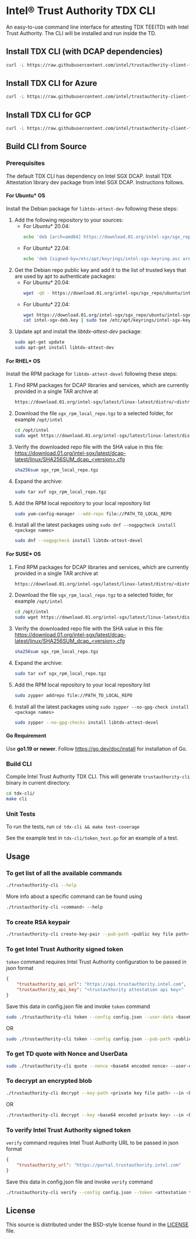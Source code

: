 # Intel® Trust Authority TDX CLI
An easy-to-use command line interface for attesting TDX TEE(TD) with Intel Trust Authority. The CLI will be installed and run inside the TD.

## Install TDX CLI (with DCAP dependencies)
   ```sh
   curl -L https://raw.githubusercontent.com/intel/trustauthority-client-for-go/main/release/install-tdx-cli-dcap.sh | sudo bash -
   ```

## Install TDX CLI for Azure
   ```sh
   curl -L https://raw.githubusercontent.com/intel/trustauthority-client-for-go/main/release/install-tdx-cli-azure.sh | sudo bash -
   ```

## Install TDX CLI for GCP
   ```sh
   curl -L https://raw.githubusercontent.com/intel/trustauthority-client-for-go/main/release/install-tdx-cli-gcp.sh | sudo bash -
   ```
## Build CLI from Source

### Prerequisites

The default TDX CLI has dependency on Intel SGX DCAP. Install TDX Attestation library dev package from Intel SGX DCAP. Instructions follows.

#### For Ubuntu* OS
Install the Debian package for `libtdx-attest-dev` following these steps:

1. Add the following repository to your sources:
    * For Ubuntu* 20.04:
        ```sh
        echo 'deb [arch=amd64] https://download.01.org/intel-sgx/sgx_repo/ubuntu focal main' | sudo tee /etc/apt/sources.list.d/intel-sgx.list
        ```
    * For Ubuntu* 22.04:
        ```sh
        echo 'deb [signed-by=/etc/apt/keyrings/intel-sgx-keyring.asc arch=amd64] https://download.01.org/intel-sgx/sgx_repo/ubuntu jammy main' | sudo tee /etc/apt/sources.list.d/intel-sgx.list
        ```
2. Get the Debian repo public key and add it to the list of trusted keys that are used by apt to authenticate packages:
    * For Ubuntu* 20.04:
        ```sh
        wget -qO - https://download.01.org/intel-sgx/sgx_repo/ubuntu/intel-sgx-deb.key | sudo apt-key add
        ```
    * For Ubuntu* 22.04:
        ```sh
        wget https://download.01.org/intel-sgx/sgx_repo/ubuntu/intel-sgx-deb.key
        cat intel-sgx-deb.key | sudo tee /etc/apt/keyrings/intel-sgx-keyring.asc > /dev/null
        ```
3. Update apt and install the *libtdx-attest-dev* package:
    ```sh
    sudo apt-get update
    sudo apt-get install libtdx-attest-dev
    ```

#### For RHEL* OS
Install the RPM package for `libtdx-attest-devel` following these steps:

1. Find RPM packages for DCAP libraries and services, which are currently provided in a single TAR archive at
    ```sh
    https://download.01.org/intel-sgx/latest/linux-latest/distro/<distro>/
    ```
2. Download the file `sgx_rpm_local_repo.tgz` to a selected folder, for example `/opt/intel`
    ```sh
    cd /opt/intel
    sudo wget https://download.01.org/intel-sgx/latest/linux-latest/distro/<distro>/sgx_rpm_local_repo.tgz
    ```
3. Verify the downloaded repo file with the SHA value in this file:
    https://download.01.org/intel-sgx/latest/dcap-latest/linux/SHA256SUM_dcap_<version>.cfg
    ```sh
    sha256sum sgx_rpm_local_repo.tgz
    ```
4. Expand the archive:
    ```sh
    sudo tar xvf sgx_rpm_local_repo.tgz
    ```
5. Add the RPM local repository to your local repository list
    ```sh
    sudo yum-config-manager --add-repo file://PATH_TO_LOCAL_REPO
    ```
6. Install all the latest packages using `sudo dnf --nogpgcheck install <package names>`
    ```sh
    sudo dnf --nogpgcheck install libtdx-attest-devel
    ```

#### For SUSE* OS
1. Find RPM packages for DCAP libraries and services, which are currently provided in a single TAR archive at
    ```sh
    https://download.01.org/intel-sgx/latest/linux-latest/distro/<distro>/
    ```
2. Download the file `sgx_rpm_local_repo.tgz` to a selected folder, for example `/opt/intel`
    ```sh
    cd /opt/intel
    sudo wget https://download.01.org/intel-sgx/latest/linux-latest/distro/<distro>/sgx_rpm_local_repo.tgz
    ```
3. Verify the downloaded repo file with the SHA value in this file:
    https://download.01.org/intel-sgx/latest/dcap-latest/linux/SHA256SUM_dcap_<version>.cfg
    ```sh
    sha256sum sgx_rpm_local_repo.tgz
    ```
4. Expand the archive:
    ```sh
    sudo tar xvf sgx_rpm_local_repo.tgz
    ```
5. Add the RPM local repository to your local repository list
    ```sh
    sudo zypper addrepo file://PATH_TO_LOCAL_REPO
    ```
6. Install all the latest packages using `sudo zypper --no-gpg-check install <package names>`
    ```sh
    sudo zypper --no-gpg-checks install libtdx-attest-devel 
    ```

#### Go Requirement

Use <b>go1.19 or newer</b>. Follow https://go.dev/doc/install for installation of Go.

### Build CLI
Compile Intel Trust Authority TDX CLI. This will generate `trustauthority-cli` binary in current directory:

```sh
cd tdx-cli/
make cli
```

### Unit Tests

To run the tests, run `cd tdx-cli && make test-coverage`

See the example test in `tdx-cli/token_test.go` for an example of a test.

## Usage

### To get list of all the available commands

```sh
./trustauthority-cli --help
```
More info about a specific command can be found using
```sh
./trustauthority-cli <command> --help
```

### To create RSA keypair

```sh
./trustauthority-cli create-key-pair --pub-path <public key file path>
```

### To get Intel Trust Authority signed token

`token` command requires Intel Trust Authority configuration to be passed in json format
```json
{
    "trustauthority_api_url": "https://api.trustauthority.intel.com",
    "trustauthority_api_key": "<trustauthority attestation api key>"
}
```
Save this data in config.json file and invoke `token` command
```sh
sudo ./trustauthority-cli token --config config.json --user-data <base64 encoded userdata> --policy-ids <comma separated trustauthority attestation policy ids>
```
OR
```sh
sudo ./trustauthority-cli token --config config.json --pub-path <public key file path> --policy-ids <comma separated trustauthority attestation policy ids>
```

### To get TD quote with Nonce and UserData

```sh
sudo ./trustauthority-cli quote --nonce <base64 encoded nonce> --user-data <base64 encoded userdata>
```

### To decrypt an encrypted blob

```sh
./trustauthority-cli decrypt --key-path <private key file path> --in <base64 encoded encrypted blob>
```
OR
```sh
./trustauthority-cli decrypt --key <base64 encoded private key> --in <base64 encoded encrypted blob>
```

### To verify Intel Trust Authority signed token

`verify` command requires Intel Trust Authority URL to be passed in json format
```json
{
    "trustauthority_url": "https://portal.trustauthority.intel.com"
}
```
Save this data in config.json file and invoke `verify` command
```sh
./trustauthority-cli verify --config config.json --token <attestation token in JWT format>
```

## License

This source is distributed under the BSD-style license found in the [LICENSE](../LICENSE)
file.
